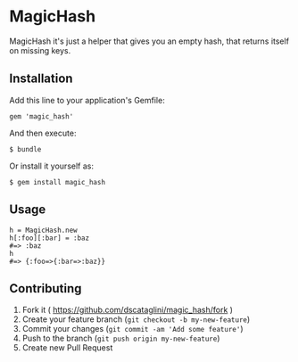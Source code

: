 # MagicHash

MagicHash it's just a helper that gives you an empty hash, that returns itself on missing keys.

## Installation

Add this line to your application's Gemfile:

    gem 'magic_hash'

And then execute:

    $ bundle

Or install it yourself as:

    $ gem install magic_hash

## Usage

    h = MagicHash.new
    h[:foo][:bar] = :baz
    #=> :baz
    h 
    #=> {:foo=>{:bar=>:baz}}

## Contributing

1. Fork it ( https://github.com/dscataglini/magic_hash/fork )
2. Create your feature branch (`git checkout -b my-new-feature`)
3. Commit your changes (`git commit -am 'Add some feature'`)
4. Push to the branch (`git push origin my-new-feature`)
5. Create new Pull Request
